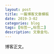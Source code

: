 ```yaml
---
layout: post
title: 一篇博客文章模板
date: 2019-3-02
categories: blog
tags: [标签一,标签二]
description: 文章金句。
---
```


博客正文。












